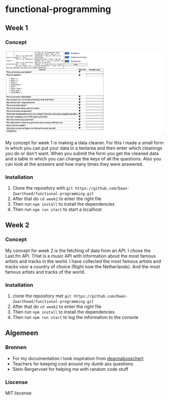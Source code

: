 # functional-programming

## Week 1

### Concept

![concept week 1](https://github.com/Daan-Zwarthoed/functional-programming/blob/main/images/week1-concept.jpg)

My concept for week 1 is making a data cleaner. For this I made a small form in which you can put your data in a textarea and then enter which cleanings you do or don't want. When you submit the form you get the cleaned data and a table in which you can change the keys of all the questions. Also you can look at the answers and how many times they were answered.

### Installation

1. Clone the repository with `git https://github.com/Daan-Zwarthoed/functional-programming.git`
1. After that do `cd week1` to enter the right file
1. Then run `npm install` to install the dependencies
1. Then run `npm run start` to start a localhost

## Week 2

### Concept

My concept for week 2 is the fetching of data from an API. I chose the Last.fm API. THat is a music API with information about the most famous artists and tracks in the world. I have collected the most famous artists and tracks voor a country of choice (Right now the Netherlands). And the most famous artists and tracks of the world.

### Installation

1. clone the repository met `git https://github.com/Daan-Zwarthoed/functional-programming.git`
1. After that do `cd week2` to enter the right file
1. Then run `npm install` to install the dependencies
1. Then run `npm run start` to log the information to the console

## Algemeen

### Bronnen
* For my documentation I took inspiration from [deannabosschert](https://github.com/deannabosschert/functional-programming)
* Teachers for keeping cool around my dumb ass questions
* Stein Bergervoet for helping me with random code stuff


### Liscense
MIT liscense
